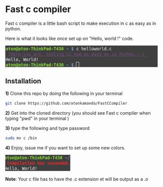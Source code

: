 # Fast c compiler

Fast c compiler is a little bash script to make execution in c as easy as in python.

Here is what it looks like once set up on "Hello, world !" code.

![Alt text](./1571741645161.png)



## Installation 

**1)** Clone this repo by doing the following in your terminal

```bash
git clone https://github.com/atonkamanda/FastCCompiler 
```

**2)** Get into the cloned directory (you should see Fast c compiler when typing "pwd"  in your terminal )

**3)** type the following and type password 

```bash
sudo mv c /bin
```

**4)** Enjoy, issue me if you want to set up some new colors.

![Alt text](./1571743406333.png)

**Note**:  Your c file has to have the .c extension et will be output as a .o

